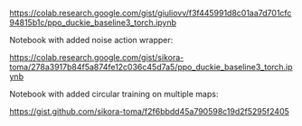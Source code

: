 https://colab.research.google.com/gist/giuliovv/f3f445991d8c01aa7d701cfc94815b1c/ppo_duckie_baseline3_torch.ipynb

Notebook with added noise action wrapper:

https://colab.research.google.com/gist/sikora-toma/278a3917b84f5a874fe12c036c45d7a5/ppo_duckie_baseline3_torch.ipynb

Notebook with added circular training on multiple maps:

https://gist.github.com/sikora-toma/f2f6bbdd45a790598c19d2f5295f2405
